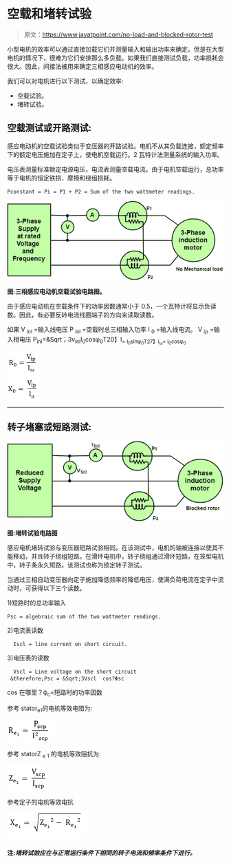 # 空载和堵转试验

> 原文：<https://www.javatpoint.com/no-load-and-blocked-rotor-test>

小型电机的效率可以通过直接加载它们并测量输入和输出功率来确定。但是在大型电机的情况下，很难为它们安排那么多负载。如果我们直接测试负载，功率损耗会很大。因此，间接法被用来确定三相感应电动机的效率。

我们可以对电机进行以下测试，以确定效率:

*   空载试验。
*   堵转试验。

## 空载测试或开路测试:

感应电动机的空载试验类似于变压器的开路试验。电机不从其负载连接，额定频率下的额定电压施加在定子上，使电机空载运行。2 瓦特计法测量系统的输入功率。

电压表测量标准额定电源电压，电流表测量空载电流。由于电机空载运行，总功率等于电机的恒定铁损、摩擦和绕组损耗。

```
Pconstant = Pi = P1 + P2 = Sum of the two wattmeter readings.

```

![No-Load and Blocked Rotor Test](img/94d41bcd17db4e42b8a097f4e6a1e882.png)

**图:三相感应电动机空载试验电路图。**

由于感应电动机在空载条件下的功率因数通常小于 0.5，一个瓦特计将显示负读数。因此，有必要反转电流线圈端子的方向来读取读数。

如果 V <sub>inl</sub> =输入线电压
P <sub>inl</sub> =空载时总三相输入功率
I <sub>0</sub> =输入线电流。
V <sub>ip</sub> =输入相电压
P<sub>inl</sub>=&Sqrt；3v<sub>inl</sub>I<sub>0</sub>cosφ<sub>0</sub>T20】I<sub>= I<sub>0</sub>sinφ<sub>0</sub>T27】I<sub>ω</sub>= I<sub>0</sub>cosφ<sub>0</sub></sub>

![No-Load and Blocked Rotor Test](img/52e79a4e4d91989525c6e036a93fa11e.png)

* * *

## 转子堵塞或短路测试:

![No-Load and Blocked Rotor Test](img/9fdf8bb192448506bcf7355402b00146.png)

**图:堵转试验电路图**

感应电机堵转试验与变压器短路试验相同。在该测试中，电机的轴被连接以使其不能移动，并且转子绕组短路。在滑环电机中，转子绕组通过滑环短路，在笼型电机中，转子条永久短路。该测试也称为锁定转子测试。

当通过三相自动变压器向定子施加降低频率的降低电压，使满负荷电流在定子中流动时，可获得以下三个读数。

1)短路时的总功率输入

```
Psc = algebraic sum of the two wattmeter readings.

```

2)电流表读数

```
  Iscl = line current on short circuit.

```

3)电压表的读数

```
  Vscl = Line voltage on the short circuit
 &therefore;Psc = &Sqrt;3Vscl  cos?Φsc

```

cos 在哪里？&varphi;<sub>c</sub>=短路时的功率因数

参考 stator<sub>e</sub><sub>1</sub>的电机等效电阻为:

![No-Load and Blocked Rotor Test](img/538411723c4b81238712547ced385bb4.png)

参考 statorZ <sub>e</sub> <sub>1</sub> 的电机等效阻抗为:

![No-Load and Blocked Rotor Test](img/d9646fef230bf8fe82fb0389c38de15d.png)

参考定子的电机等效电抗

![No-Load and Blocked Rotor Test](img/da914520e43e9dcadfc41e54364eae50.png)

#### 注:*堵转试验应在与正常运行条件下相同的转子电流和频率条件下进行。*